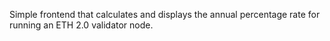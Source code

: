 Simple frontend that calculates and displays the annual percentage rate for running an ETH 2.0 validator node.
